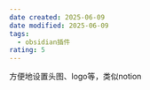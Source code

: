 ```yaml
---
date created: 2025-06-09
date modified: 2025-06-09
tags:
  - obsidian插件
rating: 5
---
```

方便地设置头图、logo等，类似notion
